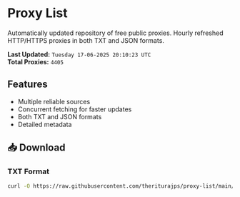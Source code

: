 # Proxy List

Automatically updated repository of free public proxies. Hourly refreshed HTTP/HTTPS proxies in both TXT and JSON formats.

**Last Updated:** `Tuesday 17-06-2025 20:10:23 UTC`  
**Total Proxies:** `4405`

## Features
- Multiple reliable sources
- Concurrent fetching for faster updates
- Both TXT and JSON formats
- Detailed metadata

## 📥 Download

### TXT Format
```bash
curl -O https://raw.githubusercontent.com/theriturajps/proxy-list/main/proxies.txt